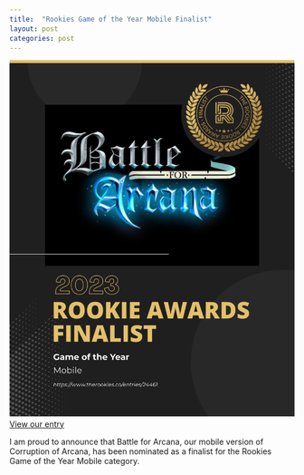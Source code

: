 ```yaml
---
title:  "Rookies Game of the Year Mobile Finalist"
layout: post
categories: post
---
```


![Rookies Image](https://raw.githubusercontent.com/andrewscott02/andrewscott02.github.io/master/_posts/Images/Game%20of%20the%20Year-Mobile-Andrew%20Scott.png)
[View our entry](https://www.therookies.co/entries/24461)


I am proud to announce that Battle for Arcana, our mobile version of Corruption of Arcana, has been nominated as a finalist for the Rookies Game of the Year Mobile category.
